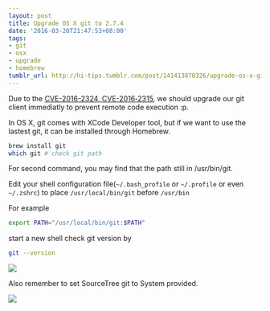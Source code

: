 ```yaml
---
layout: post
title: Upgrade OS X git to 2.7.4
date: '2016-03-20T21:47:53+08:00'
tags:
- git
- osx
- upgrade
- homebrew
tumblr_url: http://hi-tips.tumblr.com/post/141413870326/upgrade-os-x-git-to-274
---
```


Due to the [CVE-2016-2324, CVE-2016‑2315](https://ma.ttias.be/remote-code-execution-git-versions-client-server-2-7-1-cve-2016-2324-cve-2016-2315/), we should upgrade our git client immediatly to prevent remote code execution :p.

In OS X, git comes with XCode Developer tool, but if we want to use the lastest git, it can be installed through Homebrew.

```bash
brew install git
which git # check git path
```

For second command, you may find that the path still in /usr/bin/git.

Edit your shell configuration file(`~/.bash_profile` or `~/.profile` or even `~/.zshrc`) to place `/usr/local/bin/git` before `/usr/bin`

For example

```bash
export PATH="/usr/local/bin/git:$PATH"
```

start a new shell check git version by

```bash
git --version
```

![](http://i.imgur.com/FrHKOmD.png)

Also remember to set SourceTree git to System provided.

![](http://i.imgur.com/U9e2aDW.png)
